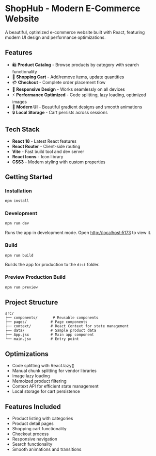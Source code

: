 # ShopHub - Modern E-Commerce Website

A beautiful, optimized e-commerce website built with React, featuring modern UI design and performance optimizations.

## Features

- 🛍️ **Product Catalog** - Browse products by category with search functionality
- 🛒 **Shopping Cart** - Add/remove items, update quantities
- 💳 **Checkout** - Complete order placement flow
- 📱 **Responsive Design** - Works seamlessly on all devices
- ⚡ **Performance Optimized** - Code splitting, lazy loading, optimized images
- 🎨 **Modern UI** - Beautiful gradient designs and smooth animations
- 🔒 **Local Storage** - Cart persists across sessions

## Tech Stack

- **React 18** - Latest React features
- **React Router** - Client-side routing
- **Vite** - Fast build tool and dev server
- **React Icons** - Icon library
- **CSS3** - Modern styling with custom properties

## Getting Started

### Installation

```bash
npm install
```

### Development

```bash
npm run dev
```

Runs the app in development mode. Open [http://localhost:5173](http://localhost:5173) to view it.

### Build

```bash
npm run build
```

Builds the app for production to the `dist` folder.

### Preview Production Build

```bash
npm run preview
```

## Project Structure

```
src/
├── components/       # Reusable components
├── pages/           # Page components
├── context/         # React Context for state management
├── data/            # Sample product data
├── App.jsx          # Main app component
└── main.jsx         # Entry point
```

## Optimizations

- Code splitting with React.lazy()
- Manual chunk splitting for vendor libraries
- Image lazy loading
- Memoized product filtering
- Context API for efficient state management
- Local storage for cart persistence

## Features Included

- Product listing with categories
- Product detail pages
- Shopping cart functionality
- Checkout process
- Responsive navigation
- Search functionality
- Smooth animations and transitions

